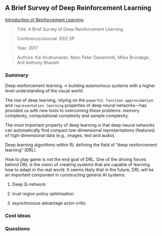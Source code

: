 ## A Brief Survey of Deep Reinforcement Learning

[Introduction of
Reinforcement Learning](http://speech.ee.ntu.edu.tw/~tlkagk/courses/ML_2017/Lecture/RL%20(v4).pdf)

> Title: A Brief Survey of Deep Reinforcement Learning 

> Conference/Journal: IEEE SP 

> Year: 2017

> Authors: Kai Arulkumaran, Marc Peter Deisenroth, Miles Brundage, Anil Anthony Bharath

### Summary

Deep reinforcement learning -> building autonomous systems with a higher level understanding of the visual world.

The rise of deep learning, relying on the `powerful function approximation` and `representation learning` properties of deep neural networks—has provided us with new tools to overcoming these problems: memory complexity, computational complexity and sample complexity.

The most important property of deep learning is that deep neural networks can automatically find compact low-dimensional representations (features) of high-dimensional data (e.g., images, text and audio). 

Deep learning algorithms within RL defining the field of “deep reinforcement learning” (DRL).


How to play game is not the end goal of DRL. One of the driving forces behind DRL is the vision of creating systems that are capable of learning how to adapt in the real world. It seems likely that in the future, DRL will be an important component in constructing general AI systems. 

1. Deep Q-network

2. trust region policy optimisation

3. asynchronous advantage actor-critic

### Cool Ideas


### Questions
